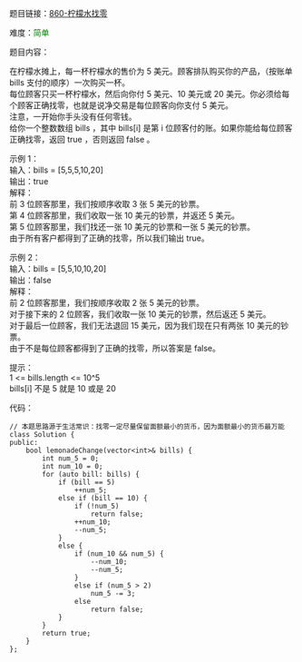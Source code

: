 题目链接：[860-柠檬水找零](https://leetcode-cn.com/problems/lemonade-change/)

难度：<font color="Green">简单</font>

题目内容：

在柠檬水摊上，每一杯柠檬水的售价为 5 美元。顾客排队购买你的产品，（按账单 bills 支付的顺序）一次购买一杯。<br>
每位顾客只买一杯柠檬水，然后向你付 5 美元、10 美元或 20 美元。你必须给每个顾客正确找零，也就是说净交易是每位顾客向你支付 5 美元。<br>
注意，一开始你手头没有任何零钱。<br>
给你一个整数数组 bills ，其中 bills[i] 是第 i 位顾客付的账。如果你能给每位顾客正确找零，返回 true ，否则返回 false 。

示例 1：<br>
输入：bills = [5,5,5,10,20]<br>
输出：true<br>
解释：<br>
前 3 位顾客那里，我们按顺序收取 3 张 5 美元的钞票。<br>
第 4 位顾客那里，我们收取一张 10 美元的钞票，并返还 5 美元。<br>
第 5 位顾客那里，我们找还一张 10 美元的钞票和一张 5 美元的钞票。<br>
由于所有客户都得到了正确的找零，所以我们输出 true。

示例 2：<br>
输入：bills = [5,5,10,10,20]<br>
输出：false<br>
解释：<br>
前 2 位顾客那里，我们按顺序收取 2 张 5 美元的钞票。<br>
对于接下来的 2 位顾客，我们收取一张 10 美元的钞票，然后返还 5 美元。<br>
对于最后一位顾客，我们无法退回 15 美元，因为我们现在只有两张 10 美元的钞票。<br>
由于不是每位顾客都得到了正确的找零，所以答案是 false。

提示：<br>
1 <= bills.length <= 10^5<br>
bills[i] 不是 5 就是 10 或是 20 


代码：
```
// 本题思路源于生活常识：找零一定尽量保留面额最小的货币，因为面额最小的货币最万能
class Solution {
public:
    bool lemonadeChange(vector<int>& bills) {
        int num_5 = 0;
        int num_10 = 0;
        for (auto bill: bills) {
            if (bill == 5)
                ++num_5;
            else if (bill == 10) {
                if (!num_5)
                    return false;
                ++num_10;
                --num_5;
            }
            else {
                if (num_10 && num_5) {
                    --num_10;
                    --num_5;
                }
                else if (num_5 > 2)
                    num_5 -= 3;
                else
                    return false;
            }
        }
        return true;
    }
};
```